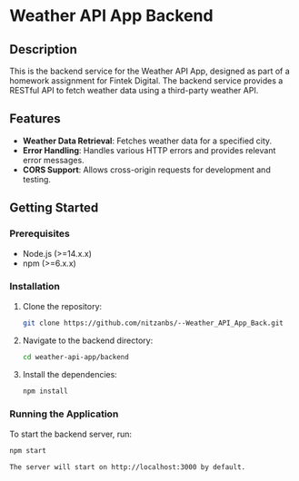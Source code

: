 # Weather API App Backend

## Description

This is the backend service for the Weather API App, designed as part of a homework assignment for Fintek Digital. The backend service provides a RESTful API to fetch weather data using a third-party weather API.

## Features

- **Weather Data Retrieval**: Fetches weather data for a specified city.
- **Error Handling**: Handles various HTTP errors and provides relevant error messages.
- **CORS Support**: Allows cross-origin requests for development and testing.

## Getting Started

### Prerequisites

- Node.js (>=14.x.x)
- npm (>=6.x.x)

### Installation

1. Clone the repository:

    ```bash
    git clone https://github.com/nitzanbs/--Weather_API_App_Back.git
    ```

2. Navigate to the backend directory:

    ```bash
    cd weather-api-app/backend
    ```

3. Install the dependencies:

    ```bash
    npm install
    ```

### Running the Application

To start the backend server, run:

```bash
npm start

The server will start on http://localhost:3000 by default.






